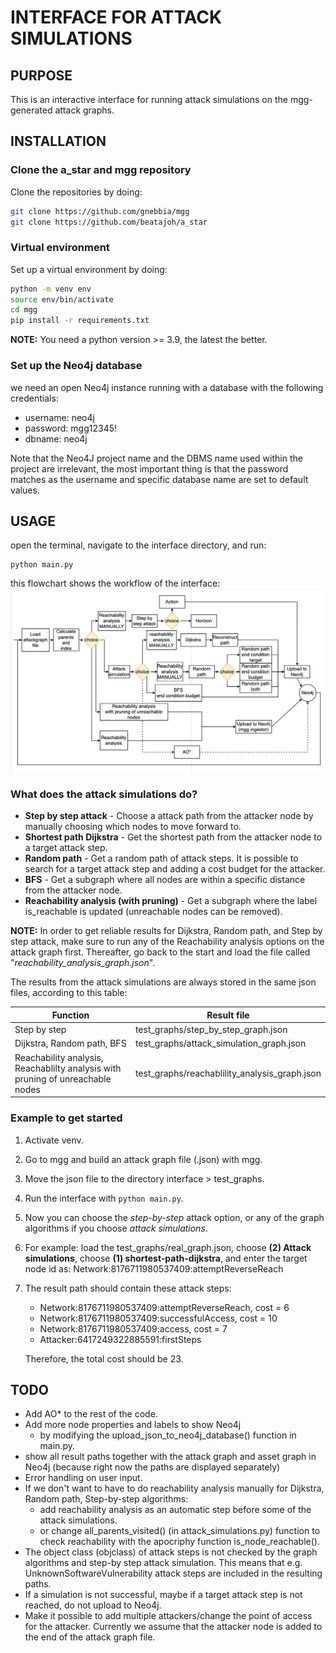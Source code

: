 # INTERFACE FOR ATTACK SIMULATIONS

## PURPOSE

This is an interactive interface for running attack simulations on the mgg-generated attack graphs.

## INSTALLATION

### Clone the a_star and mgg repository
Clone the repositories by doing:
```sh
git clone https://github.com/gnebbia/mgg
git clone https://github.com/beatajoh/a_star
```
### Virtual environment
Set up a virtual environment by doing:
```sh
python -m venv env
source env/bin/activate
cd mgg
pip install -r requirements.txt
```
**NOTE:** You need a python version >= 3.9, the latest the better.

### Set up the Neo4j database
we need an open Neo4j instance running with a database
with the following credentials:

- username: neo4j
- password: mgg12345!
- dbname:   neo4j

Note that the Neo4J project name and the DBMS name used within
the project are irrelevant, the most important thing is that
the password matches as the username and specific database
name are set to default values.

## USAGE
open the terminal, navigate to the interface directory, and run:
````
python main.py
````
this flowchart shows the workflow of the interface:
![interface flowchart](assets/interface_flowchart.png)

### What does the attack simulations do?
* **Step by step attack** - Choose a attack path from the attacker node by manually choosing which nodes to move forward to.
* **Shortest path Dijkstra** - Get the shortest path from the attacker node to a target attack step.
* **Random path** - Get a random path of attack steps. It is possible to search for a target attack step and adding a cost budget for the attacker.
* **BFS** - Get a subgraph where all nodes are within a specific distance from the attacker node.
* **Reachability analysis (with pruning)** - Get a subgraph where the label is_reachable is updated (unreachable nodes can be removed).

**NOTE:** In order to get reliable results for Dijkstra, Random path, and Step by step attack, make sure to run any of the Reachability analysis options on the attack graph first. Thereafter, go back to the start and load the file called "*reachability_analysis_graph.json*".

The results from the attack simulations are always stored in the same json files, according to this table:

| Function | Result file |
| -------- | ---------- |
| Step by step | test_graphs/step_by_step_graph.json |
| Dijkstra, Random path, BFS | test_graphs/attack_simulation_graph.json |
| Reachability analysis, Reachablilty analysis with pruning of unreachable nodes | test_graphs/reachablility_analysis_graph.json |

### Example to get started
1. Activate venv.
2. Go to mgg and build an attack graph file (.json) with mgg.
3. Move the json file to the directory interface > test_graphs.
4. Run the interface with ````python main.py````.
5. Now you can choose the *step-by-step* attack option, or any of the graph algorithms if you choose *attack simulations*.
6. For example: load the test_graphs/real_graph.json, choose **(2) Attack simulations**, choose **(1) shortest-path-dijkstra**, and enter the target node id as: Network:8176711980537409:attemptReverseReach
7. The result path should contain these attack steps:
    * Network:8176711980537409:attemptReverseReach, cost = 6
    * Network:8176711980537409:successfulAccess, cost = 10
    * Network:8176711980537409:access, cost = 7
    * Attacker:6417249322885591:firstSteps

    Therefore, the total cost should be 23.

## TODO
* Add AO* to the rest of the code.
* Add more node properties and labels to show Neo4j
    * by modifying the upload_json_to_neo4j_database() function in main.py.
* show all result paths together with the attack graph and asset graph in Neo4j (because right now the paths are displayed separately)
* Error handling on user input.
* If we don't want to have to do reachability analysis manually for Dijkstra, Random path, Step-by-step algorithms:
    * add reachability analysis as an automatic step before some of the attack simulations.
    * or change all_parents_visited() (in attack_simulations.py) function to check reachability with the apocriphy function is_node_reachable().
* The object class (objclass) of attack steps is not checked by the graph algorithms and step-by step attack simulation. This means that e.g. UnknownSoftwareVulnerability attack steps are included in the resulting paths.
* If a simulation is not successful, maybe if a target attack step is not reached, do not upload to Neo4j.
* Make it possible to add multiple attackers/change the point of access for the attacker. Currently we assume that the attacker node is added to the end of the attack graph file.
